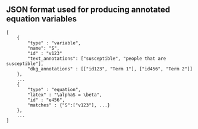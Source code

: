 ## JSON format used for producing annotated equation variables

```
[
    {
        "type" : "variable", 
        "name": "S", 
        "id" : "v123"
        "text_annotations": ["susceptible", "people that are susceptible"],
        "dkg_annotations" : [["id123", "Term 1"], ["id456", "Term 2"]]
    }, 
    ...
    { 
        "type" : "equation", 
        "latex" : "\alphaS = \beta",
        "id" : "e456", 
        "matches" : {"S":["v123"], ...}
    },
    ...
]
```